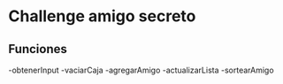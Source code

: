 <h1>Challenge amigo secreto</h1>

<h2>Funciones</h2>

-obtenerInput
-vaciarCaja
-agregarAmigo
-actualizarLista
-sortearAmigo
